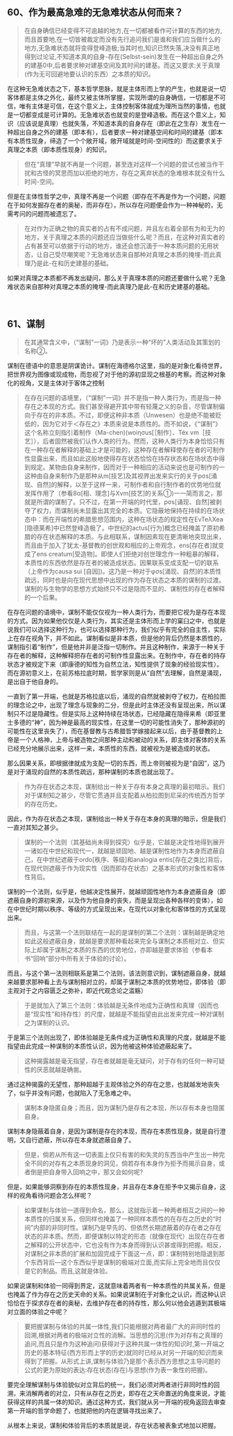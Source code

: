 <h2>60、作为最高急难的无急难状态从何而来？</h2><blockquote data-pid="hg46cZDM">在自身确信已经变得不可逾越的地方,在一切都被看作可计算的东西的地方,而且首要地,在一切皆被裁定而没有先行追问我们是谁和我们应当做什么的地方,无急难状态就将变得登峰造极;当其时也,知识已然失落,决没有真正地得到过论证,不知道本真的自身-存在(Selbst-sein)发生在一种超出自身之外的建基0中,后者要求种对建基空间及其时间的建基。而这又要求:关于真理(作为无可回避地要认识的东西）之本质的知识。</blockquote><p data-pid="xiqhZQKM">在这种无急难状态之下，基本哲学思脉，就是主体形而上学的产生，也就是说一切客体都是主体之外化，最终又被主体所掌握，实现所谓的自身确信，一切都是不可信，唯有主体是可信，在这个意义上，主体控制客体就成为理所当然的事情，也就是一切都变成是可计算的。无急难状态也就变的是登峰造极。而在这个意义上，知识（应该说是真理）也就失落，不知道本真的自身存在（即此在之生存）发生在一种超出自身之外的建基（即本有），后者要求一种对建基空间和时间的建基（即本有本质性现身，缔造了一个个敞开域，敞开域就是时间-空间性的）而这要求关于真理之本质（即本质性现身）的知识。</p><blockquote data-pid="W0qj-b9s">但在“真理”早就不再是一个问题，甚至连对这样一个问题的尝试也被当作干扰和古怪的冥思而加以拒绝的地方，存在之离弃状态的急难根本就没有什么时间-空间。</blockquote><p data-pid="xDfOtO6R">但是在主体性哲学之中，真理不再是一个问题（即存在不再是作为一个问题，问题在于如何发掘存在者的奥秘，而非存在），所以存在问题便会作为一种神秘的，无需考问的问题而被遗忘了。</p><blockquote data-pid="AnDnCt-r">在对作为正确之物的真实者的占有不成问题，并且左右着全部有为和无为的地方，关于真理之本质的问题还应当做些什么呢？而且，在这种对真实者的占有甚至可以依据于行动的地方，谁还会想沉湎于一种本质问题的无用状态，让自己受尽嘲笑呢？无急难状态来自那种对真理之本质的掩埋-而此真理乃是此-在和历史建基的基础。</blockquote><p data-pid="GQiHUx6R">如果对真理之本质都不再发出疑问，那么关于真理本质的问题还要做什么呢？无急难状态来自那种对真理之本质的掩埋-而此真理乃是此-在和历史建基的基础。</p><p><br></p><h2>61、谋制</h2><blockquote data-pid="rMceduNH">在其通常含义中，（“谋制”一词》乃是表示一种“坏的”人类活动及其策划的名称②。</blockquote><p data-pid="ovdc1EU3">谋制在德语中的意思是阴谋诡计。谋制在海德格尔这里，指的是对象化看待世界，把世界视为图像或现成物，而忽视了对于他的源初显现之根基的考察。而这种对象化的视角，又是主体对于客体之控制</p><blockquote data-pid="DaSAry2o">在存在问题的语境里，（“谋制”一词》并不是指一种人类行为，而是指一种存在之本现的方式。我们甚至得避开其中带有轻蔑之义的杂音，尽管谋制偏向于存在的非本质。不过，即便这种非本质（Unwesen）也是绝不能被贬低的，因为它对于＜存在之》本质来说是本质性的。而不如说，《“谋制”》这个名称立刻指引着制作（Ma-chen)(woiησus[［制作］、Téx vm［技艺］），后者固然被我们认作人类的行为。然而，这种人类行为本身恰恰只有在一种存在者解释的基础上才是可能的，这种存在者解释使存在者的可制作性显露出来，而且如此这般地使得存在状态恰恰在持存状态和在场状态中得到规定。某物由自身来制作，因而对于一种相应的活动来说也是可制作的一这种由自身来制作乃是那种从m[技艺]及其视界出发来实行的关于pσs[涌现、自然]的解释，以至于这样一来，可制作者和自行制作者的优势地位就发挥作用了（参看8α[相、理念]与Xvm[技艺]的关系①)一一简而言之，那就是所谓的谋制了。只不过，在第一开端的时代里，pσs[诵现、自然]被剥夺了权力，而谋制尚未显露出其完全的本质。它隐蔽地保持在持续的在场状态中：而在开端性的希腊思想范围内，这种在场状态的规定性在EvTeλXea [隐德莱希]中已然登峰造极了。中世纪的actus[行为]概念已经掩盖了原初希腊的存在状态解释的本质。与此相联系，谋制因素现在更清晰地突现出来，而且由于加入了犹太-基督教的创世观和相应的上帝观念，ens[存在者]就变成了ens creatum[受造物]。即使人们拒绝对创世理念作一种粗暴的解释，本质性的东西依然是存在者的被造成状态。因果联系变成支配一切的联系（上帝作为causa sui [自因])。这乃是一种对于φσs[涌现、自然]的本质性疏远，同时也是向在现代思想中出现的作为存在状态之本质的谋制的过渡。谋制的与生物学的思想方式始终只不过是隐而不显的、谋制性的存在者解释的一个后果。</blockquote><p data-pid="Fu7wd1Zb">在存在问题的语境中，谋制不能仅仅视为一种人类行为，而要把它视为是存在本现的方式。因为如果他仅仅是人类行为，其实还是主体形而上学的窠臼之中，也就是说我们可以选择这种行为，也可以选择那种行为，我们似乎有完全的自主性，实际上在存在视角下，并不如此。谋制看似是非本质，但是他的背后仍然是本质性的，谋制指引着“制作”，但是他并非是泛指一切制作。并且这种制作，来源于一种关于存在者的解释，这种解释把存在者的可制作性显露出来。在制作中，存在者的持存状态才被规定下来（即康德的知性为自然立法，知性提供了现象的经验现实性）。而在源初意义上，在前苏格拉底时期，哲学家则是从“自然”去理解，自然是涌现，是出自于他自身的。</p><p data-pid="08IC9GKH">一直到了第一开端，也就是苏格拉底以后，涌现的自然就被剥夺了权力，在柏拉图的理念论之中，出现了理念与现象的二分，但是此时主体还没有呈现出来，所以谋制只不过是隐藏性。但是实际上这种持续在场状态，已经隐藏在隐得来希（即亚里士多德的“神”，因为神是最高的现实性，在这里一切的可能性消失了，那种源初的可能性在这里丧失了），而在基督教与古希腊哲学嫁接起来以后，由于基督教的上帝是一个人格神，上帝与被造物之间那种主动和被动的关系，即主体对客体的关系已经充分地展示出来，这样一来，本质性的东西，就被视为是被造成的状态。</p><p data-pid="jmN1m43A">那么因果关系，即根据律就成为支配一切的东西，而上帝则被视为是“自因”，这乃是对于涌现的自然的本质性疏远，那种谋制的本质也就出现了。</p><blockquote data-pid="4746cc1M">作为存在状态之本现，谋制给出一种关于存有本身之真理的最初暗示。我们对于谋制知之甚少，尽管它贯通并且支配着从柏拉图到尼采的传统西方哲学的存在历史。</blockquote><p data-pid="olL3ZE-D">因此，作为存在状态之本现，谋制给出一种关于存在本身的真理的暗示，但是我们一直对其知之甚少。</p><blockquote data-pid="M-duyReu">谋制的一个法则（其基础尚未得到探究）似乎是，它越是决定性地得到展开一诸如在中世纪和现代一，就越是顽固地、越是谋制性地作为本身而遮蔽自己，在中世纪遮蔽于ordo[秩序、等级]和analogia entis[存在之类比]背后，在现代则遮蔽于作为现实性（因而即存在状态）之基本形式的对象性和客体性背后。</blockquote><p data-pid="0dpJJjqt">谋制的一个法则，似乎是，他越决定性展开，就越顽固性地作为本身遮蔽自身（即遮蔽自身的源初来源，以及作为他自身的丧失，而是呈现出各种各样的变体），如在中世纪时期以秩序、等级的方式呈现出来，在现代以对象化和客体性的方式呈现出来。</p><blockquote data-pid="BwBCCKaN">而且，与这第一个法则联结在一起的是谋制的第二个法则：谋制越是确定地如此这般遮蔽自身，就越是要求那种看起来完全与谋制之本质相对立、但实际上却属于谋制之本质的东西的优势地位，亦即越是要求体验（参看本书“回响”部分中所有关于体验的讨论）。</blockquote><p data-pid="9aOu-spS">而且，与这个第一法则相联系是第二个法则，该法则意识到，谋制遮蔽自身，就越来越要求那种看上去与谋制相对立的，却属于谋制之本质的优势地位，即体验（即主观对于之内容匮乏之弥补，即近代观念论之滥觞）</p><blockquote data-pid="4fXbN25Y">于是就加入了第三个法则：体验越是无条件地成为正确性和真理（因而也是“现实性”和持存性）的尺度，就越是不能指望由此出发来完成一种对谋制之为谋制的认识。</blockquote><p data-pid="Sj7sze9V">于是第三个法则出现了，即体验越是无条件成为正确性和真理的尺度，就越是不能指望由此完成一种谋制的本质性认识，因为他被这种体验遮蔽起来了。</p><blockquote data-pid="NX5l_km1">这种揭露越是毫无指望，存在者就越是毫无疑问，对于存有的任何一种可疑性的厌恶就越是确凿。</blockquote><p data-pid="lyYf3xNB">通过这种揭露的无望性，那种超越于主观体验之外的存在之思，也就越发地丧失了，似乎并没有问题，也就陷入了无急难之中。</p><blockquote data-pid="5R1Nhbs6">谋制本身隐匿自身；而且，因为谋制乃是存有之本现，所以存有本身也隐匿自身。</blockquote><p data-pid="e8WaGNXH">谋制本身隐蔽着自身，是因为谋制是存在的本现，而存在本质性现身，就是自行澄明，又自行遮蔽，所以存在本身就遮蔽自身了。</p><blockquote data-pid="sIGkgXCv">但是，倘若从所有这一切表面上仅只有害的和失灵的东西当中产生出一种完全不同的对存有之本质现身的洞见，倘若存有本身作为拒予而揭示自身，或者倒是把自身带入回响之中，那又会如何呢?</blockquote><p data-pid="xKK28uWx">但是，如果能够洞察到存在的本质性现身，并且存在本身在拒予中又揭示自身，这样的视角看待问题会怎么样呢？</p><blockquote data-pid="MWPA4ttj">如果谋制与体验一道得到命名，那么，这就指示着一种两者相互之间的一种本质性的归属关系，但同样也掩盖了一种同样本质性的在存在之历史的“时间”内部的非同时性。谋制乃是早先的、但依然长期遮蔽着的存在者之存在状态的非本质。然而，即便谋制以特定的形态（就像在现代）出现在存在者之解释的公开状态中，它也没有作为本身而得到认识甚或得到把握。相反，对谋制之非本质的扩展和加固完成于下面这一点，即：谋制特别地隐退到那个东西背后—这个东西似乎是谋制的极端对立面,而实际上完全地而且仅仅是它的制品。而且,这就是体验。</blockquote><p data-pid="ExCVxlkW">如果说谋制和体验一同得到界定，这就意味着两者有一种本质性的共属关系，但是也掩盖了作为存在之历史天命的关系。如果说谋制在于对象化之认识，而这种认识恰恰在于探求存在者的奥秘，去维护存在者的持存性，那么何以他会逃遁到其极端对立面的体验之中呢？</p><blockquote data-pid="SnD50wNE">要把握谋制与体验的共属一体性,我们只能根据对两者最广大的非同时性的回溯,根据对两者的极端对立性的消解。当思想的沉思(作为对存有之真理的追问,而且只是作为这种追问)获得对于这种共属一体性的知识时,第一开端之历史的基本特征(西方形而上学的历史)就同时已经从对另一开端的知识而来得到了把握。从形式上讲,谋制与体验乃是那个表示西方思想之主导问题的公式的更为原始的表达:存在状态(存在)与思想(作为表一象性的把握)。</blockquote><p data-pid="lozAS1J3">要完全理解谋制与体验貌似对立背后的统一，我们必须对两者进行非同时性的回溯，来消解两者的对立，只有从存在之历史，即存在之天命置送的角度来说，才能获得这样的共属一体的知识。通过这种方式，我们就从另一开端的视角返回去审查第一开端的哲学命题了，也就把他的内在逻辑寻找出来了。</p><p data-pid="_GMxtGmk">从根本上来说，谋制和体验背后的本质就是说，存在状态被表象式地加以把握。</p><p></p>